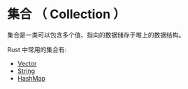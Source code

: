# 集合 （ Collection ）

集合是一类可以包含多个值、指向的数据储存于堆上的数据结构。

Rust 中常用的集合有:

* [Vector](./vector.md)
* [String](./string.md)
* [HashMap](./hashmap.md)
